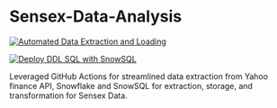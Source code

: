 # Sensex-Data-Analysis

[![Automated Data Extraction and Loading](https://github.com/AbhishekSingh1180/sensex-data-analysis/actions/workflows/main.yml/badge.svg)](https://github.com/AbhishekSingh1180/sensex-data-analysis/actions/workflows/main.yml)

[![Deploy DDL SQL with SnowSQL](https://github.com/AbhishekSingh1180/sensex-data-analysis/actions/workflows/deploy.yml/badge.svg)](https://github.com/AbhishekSingh1180/sensex-data-analysis/actions/workflows/deploy.yml)

Leveraged GitHub Actions for streamlined data extraction from Yahoo finance API, Snowflake and SnowSQL for extraction, storage, and transformation for Sensex Data.
